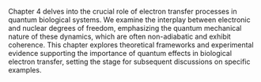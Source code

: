 Chapter 4 delves into the crucial role of electron transfer processes in quantum biological systems.  We examine the interplay between electronic and nuclear degrees of freedom, emphasizing the quantum mechanical nature of these dynamics, which are often non-adiabatic and exhibit coherence.  This chapter explores theoretical frameworks and experimental evidence supporting the importance of quantum effects in biological electron transfer, setting the stage for subsequent discussions on specific examples.